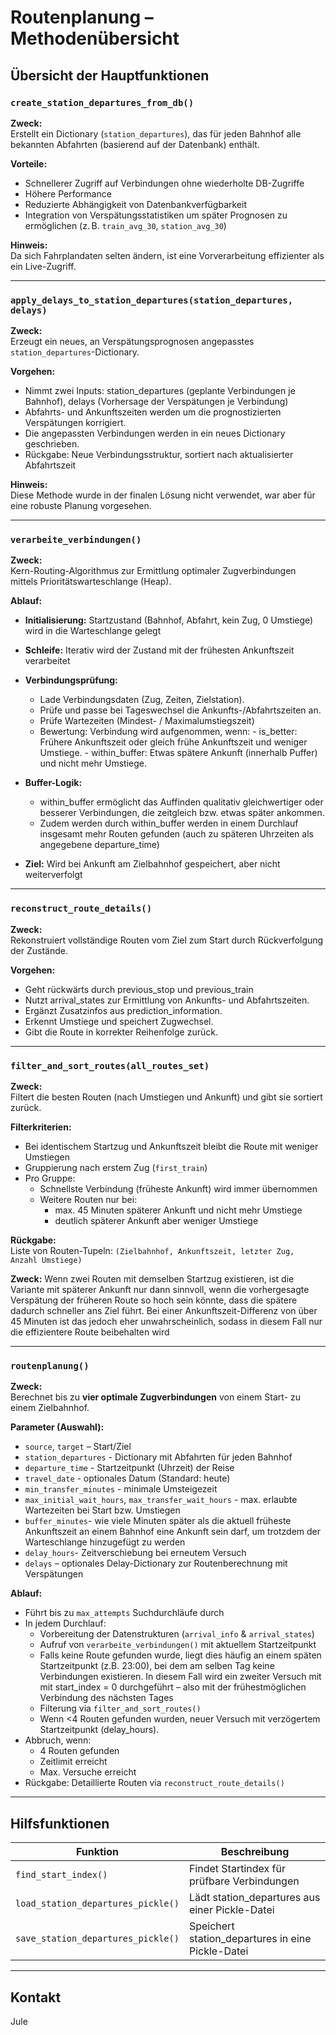 # Routenplanung – Methodenübersicht

## Übersicht der Hauptfunktionen

### `create_station_departures_from_db()`
**Zweck:**  
Erstellt ein Dictionary (`station_departures`), das für jeden Bahnhof alle bekannten Abfahrten (basierend auf der Datenbank) enthält.

**Vorteile:**  
- Schnellerer Zugriff auf Verbindungen ohne wiederholte DB-Zugriffe  
- Höhere Performance  
- Reduzierte Abhängigkeit von Datenbankverfügbarkeit  
- Integration von Verspätungsstatistiken um später Prognosen zu ermöglichen (z. B. `train_avg_30`, `station_avg_30`)

**Hinweis:**  
Da sich Fahrplandaten selten ändern, ist eine Vorverarbeitung effizienter als ein Live-Zugriff.

---

### `apply_delays_to_station_departures(station_departures, delays)`
**Zweck:**  
Erzeugt ein neues, an Verspätungsprognosen angepasstes `station_departures`-Dictionary.

**Vorgehen:**  
- Nimmt zwei Inputs: station_departures (geplante Verbindungen je Bahnhof), delays (Vorhersage der Verspätungen je Verbindung)
- Abfahrts- und Ankunftszeiten werden um die prognostizierten Verspätungen korrigiert.
- Die angepassten Verbindungen werden in ein neues Dictionary geschrieben.
- Rückgabe: Neue Verbindungsstruktur, sortiert nach aktualisierter Abfahrtszeit

**Hinweis:**  
Diese Methode wurde in der finalen Lösung nicht verwendet, war aber für eine robuste Planung vorgesehen.

---

### `verarbeite_verbindungen()`
**Zweck:**  
Kern-Routing-Algorithmus zur Ermittlung optimaler Zugverbindungen mittels Prioritätswarteschlange (Heap).

**Ablauf:**
- **Initialisierung:** Startzustand (Bahnhof, Abfahrt, kein Zug, 0 Umstiege) wird in die Warteschlange gelegt
- **Schleife:** Iterativ wird der Zustand mit der frühesten Ankunftszeit verarbeitet
- **Verbindungsprüfung:**   
  - Lade Verbindungsdaten (Zug, Zeiten, Zielstation). 
  - Prüfe und passe bei Tageswechsel die Ankunfts-/Abfahrtszeiten an.
  - Prüfe Wartezeiten (Mindest- / Maximalumstiegszeit)
  - Bewertung: Verbindung wird aufgenommen, wenn:
        - is_better: Frühere Ankunftszeit oder gleich frühe Ankunftszeit und weniger Umstiege.
        - within_buffer: Etwas spätere Ankunft (innerhalb    Puffer) und nicht mehr Umstiege.
 
- **Buffer-Logik:**  
  - within_buffer ermöglicht das Auffinden qualitativ gleichwertiger oder besserer Verbindungen, die zeitgleich bzw. etwas später ankommen.
  - Zudem werden durch within_buffer werden in einem Durchlauf insgesamt mehr Routen gefunden (auch zu späteren Uhrzeiten als angegebene departure_time)  

- **Ziel:** Wird bei Ankunft am Zielbahnhof gespeichert, aber nicht weiterverfolgt

---

### `reconstruct_route_details()`
**Zweck:**  
Rekonstruiert vollständige Routen vom Ziel zum Start durch Rückverfolgung der Zustände.

**Vorgehen:**  
- Geht rückwärts durch previous_stop und previous_train
- Nutzt arrival_states zur Ermittlung von Ankunfts- und Abfahrtszeiten.
- Ergänzt Zusatzinfos aus prediction_information.
- Erkennt Umstiege und speichert Zugwechsel.
- Gibt die Route in korrekter Reihenfolge zurück.

---

### `filter_and_sort_routes(all_routes_set)`
**Zweck:**  
Filtert die besten Routen (nach Umstiegen und Ankunft) und gibt sie sortiert zurück.

**Filterkriterien:**  
- Bei identischem Startzug und Ankunftszeit bleibt die Route mit weniger Umstiegen  
- Gruppierung nach erstem Zug (`first_train`)  
- Pro Gruppe:
  - Schnellste Verbindung (früheste Ankunft) wird immer übernommen
  - Weitere Routen nur bei:
    - max. 45 Minuten späterer Ankunft und nicht mehr  Umstiege
    - deutlich späterer Ankunft aber weniger Umstiege

**Rückgabe:**  
Liste von Routen-Tupeln: `(Zielbahnhof, Ankunftszeit, letzter Zug, Anzahl Umstiege)`

**Zweck:**
Wenn zwei Routen mit demselben Startzug existieren, ist die Variante mit späterer Ankunft nur dann sinnvoll, wenn die vorhergesagte Verspätung der früheren Route so hoch sein könnte, dass die spätere dadurch schneller ans Ziel führt.
Bei einer Ankunftszeit-Differenz von über 45 Minuten ist das jedoch eher unwahrscheinlich, sodass in diesem Fall nur die effizientere Route beibehalten wird


---

### `routenplanung()`
**Zweck:**  
Berechnet bis zu **vier optimale Zugverbindungen** von einem Start- zu einem Zielbahnhof.

**Parameter (Auswahl):**
- `source`, `target` – Start/Ziel
- `station_departures` - Dictionary mit Abfahrten für jeden Bahnhof
- `departure_time` - Startzeitpunkt (Uhrzeit) der Reise
- `travel_date` - optionales Datum (Standard: heute)
- `min_transfer_minutes` - minimale Umsteigezeit
- `max_initial_wait_hours`, `max_transfer_wait_hours` - max. erlaubte Wartezeiten bei Start bzw. Umstiegen
- `buffer_minutes`- wie viele Minuten später als die aktuell früheste Ankunftszeit an einem Bahnhof eine Ankunft sein darf, um trotzdem der Warteschlange hinzugefügt zu werden
- `delay_hours`- Zeitverschiebung bei erneutem Versuch 
- `delays` – optionales Delay-Dictionary zur Routenberechnung mit Verspätungen

**Ablauf:**
- Führt bis zu `max_attempts` Suchdurchläufe durch
- In jedem Durchlauf:
  - Vorbereitung der Datenstrukturen (`arrival_info` & `arrival_states`)
  - Aufruf von `verarbeite_verbindungen()` mit aktuellem Startzeitpunkt
  - Falls keine Route gefunden wurde, liegt dies häufig an einem späten Startzeitpunkt (z.B. 23:00), bei dem am selben Tag keine Verbindungen existieren. In diesem Fall wird ein zweiter Versuch mit mit start_index = 0 durchgeführt – also mit der frühestmöglichen Verbindung des nächsten Tages
  - Filterung via `filter_and_sort_routes()`
  - Wenn <4 Routen gefunden wurden, neuer Versuch mit verzögertem Startzeitpunkt (delay_hours).
- Abbruch, wenn:
  - 4 Routen gefunden
  - Zeitlimit erreicht
  - Max. Versuche erreicht
- Rückgabe: Detaillierte Routen via `reconstruct_route_details()`

---

## Hilfsfunktionen

| Funktion                     | Beschreibung                                              |
|-----------------------------|-----------------------------------------------------------|
| `find_start_index()`        | Findet Startindex für prüfbare Verbindungen               |
| `load_station_departures_pickle()` | Lädt station_departures aus einer Pickle-Datei       |
| `save_station_departures_pickle()` | Speichert station_departures in eine Pickle-Datei   |

---

## Kontakt

Jule

